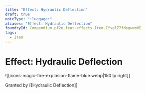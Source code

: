 ```yaml
---
title: "Effect: Hydraulic Deflection"
draft: true
noteType: ":luggage:"
aliases: "Effect: Hydraulic Deflection"
foundryId: Compendium.pf2e.feat-effects.Item.IfsglZ7fdegwem0E
tags:
  - Item
---
```


# Effect: Hydraulic Deflection
![[icons-magic-fire-explosion-flame-blue.webp|150 lp right]]

Granted by [[Hydraulic Deflection]]
